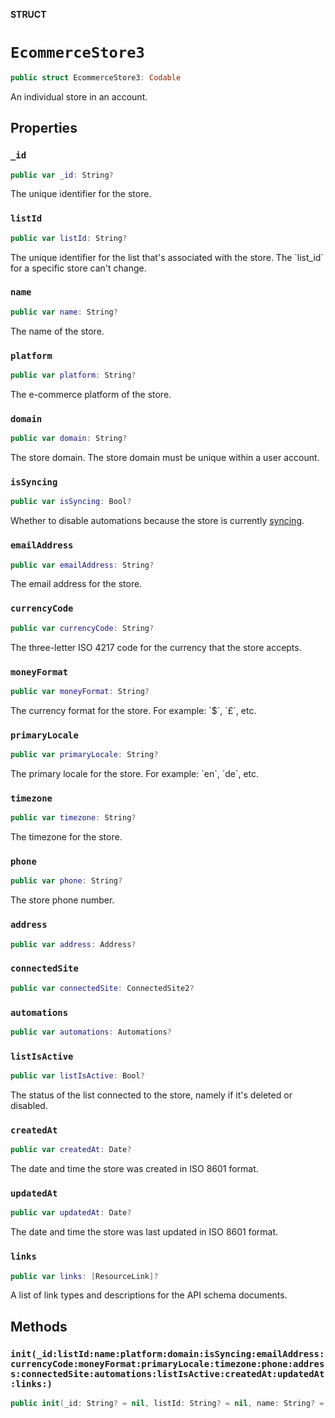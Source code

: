 **STRUCT**

# `EcommerceStore3`

```swift
public struct EcommerceStore3: Codable
```

An individual store in an account.

## Properties
### `_id`

```swift
public var _id: String?
```

The unique identifier for the store.

### `listId`

```swift
public var listId: String?
```

The unique identifier for the list that&#x27;s associated with the store. The &#x60;list_id&#x60; for a specific store can&#x27;t change.

### `name`

```swift
public var name: String?
```

The name of the store.

### `platform`

```swift
public var platform: String?
```

The e-commerce platform of the store.

### `domain`

```swift
public var domain: String?
```

The store domain.  The store domain must be unique within a user account.

### `isSyncing`

```swift
public var isSyncing: Bool?
```

Whether to disable automations because the store is currently [syncing](https://mailchimp.com/developer/marketing/docs/e-commerce/#pausing-store-automations).

### `emailAddress`

```swift
public var emailAddress: String?
```

The email address for the store.

### `currencyCode`

```swift
public var currencyCode: String?
```

The three-letter ISO 4217 code for the currency that the store accepts.

### `moneyFormat`

```swift
public var moneyFormat: String?
```

The currency format for the store. For example: &#x60;$&#x60;, &#x60;£&#x60;, etc.

### `primaryLocale`

```swift
public var primaryLocale: String?
```

The primary locale for the store. For example: &#x60;en&#x60;, &#x60;de&#x60;, etc.

### `timezone`

```swift
public var timezone: String?
```

The timezone for the store.

### `phone`

```swift
public var phone: String?
```

The store phone number.

### `address`

```swift
public var address: Address?
```

### `connectedSite`

```swift
public var connectedSite: ConnectedSite2?
```

### `automations`

```swift
public var automations: Automations?
```

### `listIsActive`

```swift
public var listIsActive: Bool?
```

The status of the list connected to the store, namely if it&#x27;s deleted or disabled.

### `createdAt`

```swift
public var createdAt: Date?
```

The date and time the store was created in ISO 8601 format.

### `updatedAt`

```swift
public var updatedAt: Date?
```

The date and time the store was last updated in ISO 8601 format.

### `links`

```swift
public var links: [ResourceLink]?
```

A list of link types and descriptions for the API schema documents.

## Methods
### `init(_id:listId:name:platform:domain:isSyncing:emailAddress:currencyCode:moneyFormat:primaryLocale:timezone:phone:address:connectedSite:automations:listIsActive:createdAt:updatedAt:links:)`

```swift
public init(_id: String? = nil, listId: String? = nil, name: String? = nil, platform: String? = nil, domain: String? = nil, isSyncing: Bool? = nil, emailAddress: String? = nil, currencyCode: String? = nil, moneyFormat: String? = nil, primaryLocale: String? = nil, timezone: String? = nil, phone: String? = nil, address: Address? = nil, connectedSite: ConnectedSite2? = nil, automations: Automations? = nil, listIsActive: Bool? = nil, createdAt: Date? = nil, updatedAt: Date? = nil, links: [ResourceLink]? = nil)
```
